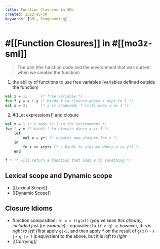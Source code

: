 ```yaml
---
title: Function Closures in SML
created: 2022-10-30
keywords: [SML, Programming]
---
```


# #[[Function Closures]] in #[[mo3z-sml]]

> The pair (the function code and the environment that was current when we created the function)

1. the ability of functions to use free variables (variables defined outside the function)

```sml
val x = 1;      (* free variable *)
fun f y = x + y (* binds f to closure where x maps to 1 *)
val x = 3;      (* x is shadowed, f still uses x as 1 *)
```

2.  #[[Let expressions]] and closure

```sml
val x = 1 (* x maps to 1 in the environment *)
fun f y = (* binds f to closure where x is 1 *)
	let
		val x = y+1 (* creates new closure for x *)
	in
		fn z => x+y+z (* z binds to closure where x is y+1 *)
	end

f 4 (* will return a function that adds 9 to something *)
```

## Lexical scope and Dynamic scope

- [[Lexical Scope]]
- [[Dynamic Scope]]

## Closure Idioms

- function composition: `fn x = f(g(x))` (_you've seen this already, included just for example_) - equivalent to `(f o g) x`; however, this is _right to left_ (first apply `g(x)`, and then apply `f` on the result of `g(x)`) - `x |> g |> f` is equivalent to the above, but it is _left to right_
- [[Currying]]

